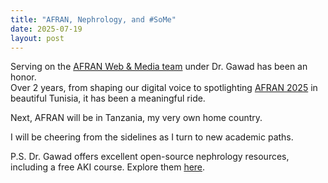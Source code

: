 ```yaml
---
title: "AFRAN, Nephrology, and #SoMe"
date: 2025-07-19
layout: post
---
```


Serving on the [AFRAN Web & Media team](https://afran.org/afran-web-media/) under Dr. Gawad has been an honor.  
Over 2 years, from shaping our digital voice to spotlighting [AFRAN 2025](https://www.afran2025.com/) in beautiful Tunisia, it has been a meaningful ride.

Next, AFRAN will be in Tanzania, my very own home country.

I will be cheering from the sidelines as I turn to new academic paths.

P.S. Dr. Gawad offers excellent open-source nephrology resources, including a free AKI course. Explore them [here](https://nephrotube.blogspot.com/p/nephrotube-nephrology-books.html).
